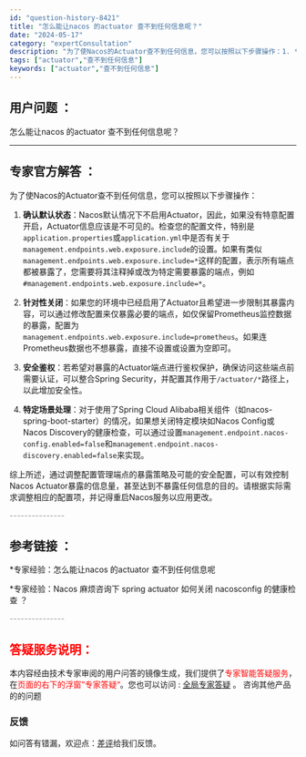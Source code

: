 ```yaml
---
id: "question-history-8421"
title: "怎么能让nacos 的actuator 查不到任何信息呢？"
date: "2024-05-17"
category: "expertConsultation"
description: "为了使Nacos的Actuator查不到任何信息，您可以按照以下步骤操作：1. **确认默认状态**：Nacos默认情况下不启用Actuator，因此，如果没有特意配置开启，Actuator信息应该是不可见的。检查您的配置文件，特别是`application.properties`或`applica"
tags: ["actuator","查不到任何信息"]
keywords: ["actuator","查不到任何信息"]
---
```


## 用户问题 ： 
 怎么能让nacos 的actuator 查不到任何信息呢？  

---------------
## 专家官方解答 ：

为了使Nacos的Actuator查不到任何信息，您可以按照以下步骤操作：

1. **确认默认状态**：Nacos默认情况下不启用Actuator，因此，如果没有特意配置开启，Actuator信息应该是不可见的。检查您的配置文件，特别是`application.properties`或`application.yml`中是否有关于`management.endpoints.web.exposure.include`的设置。如果有类似`management.endpoints.web.exposure.include=*`这样的配置，表示所有端点都被暴露了，您需要将其注释掉或改为特定需要暴露的端点，例如`#management.endpoints.web.exposure.include=*`。

2. **针对性关闭**：如果您的环境中已经启用了Actuator且希望进一步限制其暴露内容，可以通过修改配置来仅暴露必要的端点，如仅保留Prometheus监控数据的暴露，配置为`management.endpoints.web.exposure.include=prometheus`。如果连Prometheus数据也不想暴露，直接不设置或设置为空即可。

3. **安全鉴权**：若希望对暴露的Actuator端点进行鉴权保护，确保访问这些端点前需要认证，可以整合Spring Security，并配置其作用于`/actuator/*`路径上，以此增加安全性。

4. **特定场景处理**：对于使用了Spring Cloud Alibaba相关组件（如nacos-spring-boot-starter）的情况，如果想关闭特定模块如Nacos Config或Nacos Discovery的健康检查，可以通过设置`management.endpoint.nacos-config.enabled=false`和`management.endpoint.nacos-discovery.enabled=false`来实现。

综上所述，通过调整配置管理端点的暴露策略及可能的安全配置，可以有效控制Nacos Actuator暴露的信息量，甚至达到不暴露任何信息的目的。请根据实际需求调整相应的配置项，并记得重启Nacos服务以应用更改。


<font color="#949494">---------------</font> 


## 参考链接 ：

*专家经验：怎么能让nacos 的actuator 查不到任何信息呢 
 
 *专家经验：Nacos 麻烦咨询下 spring actuator 如何关闭 nacosconfig 的健康检查 ？ 


 <font color="#949494">---------------</font> 
 


## <font color="#FF0000">答疑服务说明：</font> 

本内容经由技术专家审阅的用户问答的镜像生成，我们提供了<font color="#FF0000">专家智能答疑服务</font>，在<font color="#FF0000">页面的右下的浮窗”专家答疑“</font>。您也可以访问 : [全局专家答疑](https://answer.opensource.alibaba.com/docs/intro) 。 咨询其他产品的的问题

### 反馈
如问答有错漏，欢迎点：[差评](https://ai.nacos.io/user/feedbackByEnhancerGradePOJOID?enhancerGradePOJOId=13643)给我们反馈。
